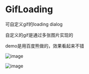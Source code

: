# GifLoading
可自定义gif的loading dialog

自定义的gif是通过多张图片实现的


demo是用百度熊做的，效果看起来不错



![image](https://github.com/yunyeLoveYoona/GifLoading/blob/master/app/src/main/res/drawable-mdpi/a.png)


![image](https://github.com/yunyeLoveYoona/GifLoading/blob/master/app/src/main/res/drawable-mdpi/b.png)

